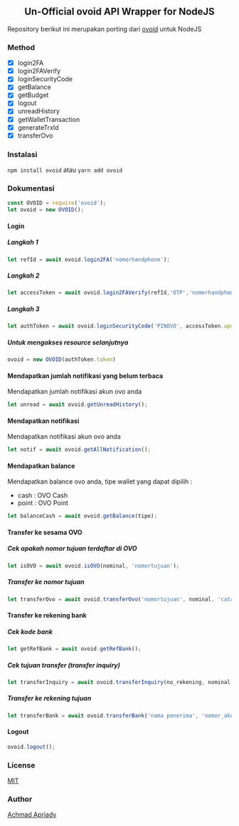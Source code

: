 ## <center>Un-Official ovoid API Wrapper for NodeJS</center>
Repository berikut ini merupakan porting dari [ovoid](https://github.com/lintangtimur/ovoid/) untuk NodeJS

### Method

- [x] login2FA
- [x] login2FAVerify
- [x] loginSecurityCode
- [x] getBalance
- [x] getBudget
- [x] logout
- [x] unreadHistory
- [x] getWalletTransaction
- [x] generateTrxId
- [x] transferOvo

### Instalasi

`npm install ovoid` atau `yarn add ovoid`

### Dokumentasi
```js
const OVOID = require('ovoid');
let ovoid = new OVOID();
```
#### Login
##### Langkah 1
```js
let refId = await ovoid.login2FA('nomorhandphone');
```
##### Langkah 2
```js
let accessToken = await ovoid.login2FAVerify(refId,'OTP','nomorhandphone');
```
##### Langkah 3
```js
let authToken = await ovoid.loginSecurityCode('PINOVO', accessToken.updateAccessToken);
```
##### Untuk mengakses resource selanjutnya
```js
ovoid = new OVOID(authToken.token)
```

#### Mendapatkan jumlah notifikasi yang belum terbaca
Mendapatkan jumlah notifikasi akun ovo anda
```js
let unread = await ovoid.getUnreadHistory();
```

#### Mendapatkan notifikasi
Mendapatkan notifikasi akun ovo anda
```js
let notif = await ovoid.getAllNotification();
```

#### Mendapatkan balance
Mendapatkan balance ovo anda, tipe wallet yang dapat dipilih : 
- cash : OVO Cash
- point : OVO Point
```js
let balanceCash = await ovoid.getBalance(tipe);
```

#### Transfer ke sesama OVO
##### Cek apakah nomor tujuan terdaftar di OVO
```js
let isOVO = await ovoid.isOVO(nominal, 'nomortujuan');
```
##### Transfer ke nomor tujuan
```js
let transferOvo = await ovoid.transferOvo('nomortujuan', nominal, 'catatan');
```

#### Transfer ke rekening bank
##### Cek kode bank
```js
let getRefBank = await ovoid.getRefBank();
```
##### Cek tujuan transfer (transfer inquiry)
```js
let transferInquiry = await ovoid.transferInquiry(no_rekening, nominal, 'kodebank', 'nama bank', 'catatan');
```
##### Transfer ke rekening tujuan
```js
let transferBank = await ovoid.transferBank('nama penerima', 'nomor_akun_ovo', 'nomor_rekening_tujuan', nominal, 'kodebank', 'nama bank', 'pesan', 'catatan');
```

#### Logout
```js
ovoid.logout();
```




### License

[MIT](https://github.com/apriady/nodejs-bca-scraper/blob/master/LICENSE)

### Author

[Achmad Apriady](mailto:achmad.apriady@gmail.com)